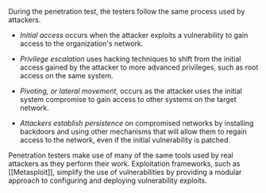 During the penetration test, the testers follow the same process used by attackers.

- *Initial access* occurs when the attacker exploits a vulnerability to gain access to the organization's network.

- *Privilege escalation* uses hacking techniques to shift from the initial access gained by the attacker to more advanced privileges, such as root access on the same system.

- *Pivoting, or lateral movement*, occurs as the attacker uses the initial system compromise to gain access to other systems on the target network.

- *Attackers establish persistence* on compromised networks by installing backdoors and using other mechanisms that will allow them to regain access to the network, even if the initial vulnerability is patched.

Penetration testers make use of many of the same tools used by real attackers as they perform their work. Exploitation frameworks, such as [[Metasploit]], simplify the use of vulnerabilities by providing a modular approach to configuring and deploying vulnerability exploits.